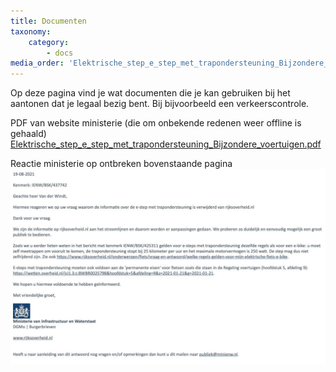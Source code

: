 ```yaml
---
title: Documenten
taxonomy:
    category:
        - docs
media_order: 'Elektrische_step_e_step_met_trapondersteuning_Bijzondere_voertuigen.pdf,reactie-ministerie.jpg'
---
```


Op deze pagina vind je wat documenten die je kan gebruiken bij het aantonen dat je legaal bezig bent. Bij bijvoorbeeld een verkeerscontrole.

PDF van website ministerie (die om onbekende redenen weer offline is gehaald)
[Elektrische_step_e_step_met_trapondersteuning_Bijzondere_voertuigen.pdf](Elektrische_step_e_step_met_trapondersteuning_Bijzondere_voertuigen.pdf)

Reactie ministerie op ontbreken bovenstaande pagina
![reactie-ministerie](reactie-ministerie.jpg "reactie-ministerie")